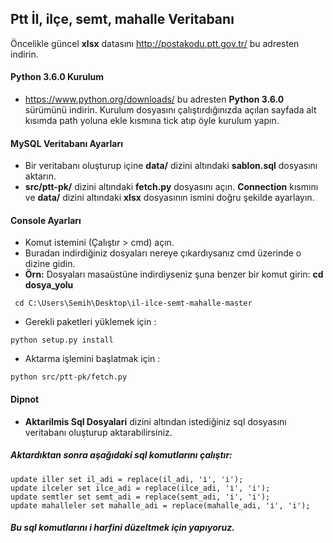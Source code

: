 ## Ptt İl, ilçe, semt, mahalle Veritabanı

Öncelikle güncel <b>xlsx</b> datasını http://postakodu.ptt.gov.tr/ bu adresten indirin.

#### Python 3.6.0 Kurulum
- https://www.python.org/downloads/ bu adresten <b>Python 3.6.0</b> sürümünü indirin. Kurulum dosyasını çalıştırdığınızda açılan sayfada alt kısımda path yoluna ekle kısmına tick atıp öyle kurulum yapın.
 
 
#### MySQL Veritabanı Ayarları
- Bir veritabanı oluşturup içine <b>data/</b> dizini altındaki <b>sablon.sql</b> dosyasını aktarın.
- <b>src/ptt-pk/</b> dizini altındaki <b>fetch.py</b> dosyasını açın. <b>Connection</b> kısmını ve <b>data/</b> dizini altındaki <b>xlsx</b> dosyasının ismini doğru şekilde ayarlayın.
 
#### Console Ayarları
- Komut istemini (Çalıştır > cmd) açın.
- Buradan indirdiğiniz dosyaları nereye çıkardıysanız cmd üzerinde o dizine gidin. 
- <b>Örn:</b> Dosyaları masaüstüne indirdiyseniz şuna benzer bir komut girin: <b>cd dosya_yolu</b>

```
 cd C:\Users\Semih\Desktop\il-ilce-semt-mahalle-master
```

- Gerekli paketleri yüklemek için : 

```
python setup.py install
```

- Aktarma işlemini başlatmak için : 

```
python src/ptt-pk/fetch.py
```

#### Dipnot

- <b>Aktarilmis Sql Dosyalari</b> dizini altından istediğiniz sql dosyasını veritabanı oluşturup aktarabilirsiniz.

##### Aktardıktan sonra aşağıdaki sql komutlarını çalıştır:

```
update iller set il_adi = replace(il_adi, 'i̇', 'i');
update ilceler set ilce_adi = replace(ilce_adi, 'i̇', 'i');
update semtler set semt_adi = replace(semt_adi, 'i̇', 'i');
update mahalleler set mahalle_adi = replace(mahalle_adi, 'i̇', 'i');
```

##### Bu sql komutlarını i harfini düzeltmek için yapıyoruz.